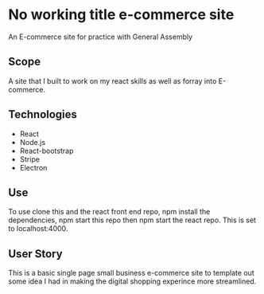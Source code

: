 # No working title e-commerce site

An E-commerce site for practice with General Assembly

## Scope

A site that I built to work on my react skills as well as forray into E-commerce.

## Technologies

- React
- Node.js
- React-bootstrap
- Stripe
- Electron

## Use

To use clone this and the react front end repo, npm install the dependencies, npm start this repo then npm start the react repo. This is set to localhost:4000.

## User Story

This is a basic single page small business e-commerce site to template out some idea I had in making the digital shopping experince more streamlined.
